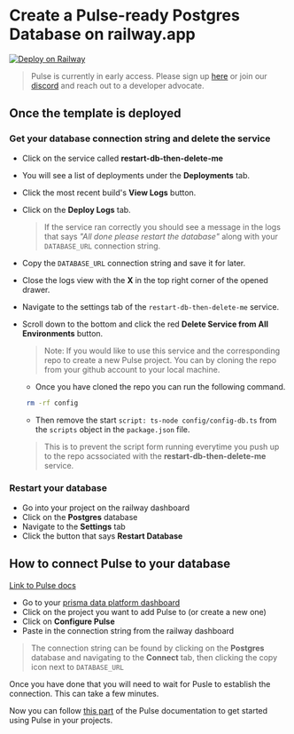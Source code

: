 # Create a Pulse-ready Postgres Database on railway.app

[![Deploy on Railway](https://railway.app/button.svg)](https://railway.app/template/THgEmX?referralCode=VQ09uv)

> Pulse is currently in early access. Please sign up [here](https://prisma.io/pulse) or join our [discord](https://pris.ly/discord) and reach out to a developer advocate.

## Once the template is deployed

### Get your database connection string and delete the service

-   Click on the service called **restart-db-then-delete-me**
-   You will see a list of deployments under the **Deployments** tab.
-   Click the most recent build's **View Logs** button.
-   Click on the **Deploy Logs** tab.
    > If the service ran correctly you should see a message in the logs that says _"All done please restart the database"_ along with your `DATABASE_URL` connection string.
-   Copy the `DATABASE_URL` connection string and save it for later.
-   Close the logs view with the **X** in the top right corner of the opened drawer.
-   Navigate to the settings tab of the `restart-db-then-delete-me` service.
-   Scroll down to the bottom and click the red **Delete Service from All Environments** button.

    > Note: If you would like to use this service and the corresponding repo to create a new Pulse project. You can by cloning the repo from your github account to your local machine.

    -   Once you have cloned the repo you can run the following command.

    ```bash
     rm -rf config
    ```

    -   Then remove the start `script: ts-node config/config-db.ts` from the `scripts` object in the `package.json` file.

    > This is to prevent the script form running everytime you push up to the repo acssociated with the **restart-db-then-delete-me** service.

### Restart your database

-   Go into your project on the railway dashboard
-   Click on the **Postgres** database
-   Navigate to the **Settings** tab
-   Click the button that says **Restart Database**

## How to connect Pulse to your database

[Link to Pulse docs](https://prismaio.notion.site/Pulse-documentation-137ca256325d4a22b80b54a89975f059?pvs=25#f241de6db85f42f5a6db7d27efbd73a1)

-   Go to your [prisma data platform dashboard](https://cloudprojects.prisma.io)
-   Click on the project you want to add Pulse to (or create a new one)
-   Click on **Configure Pulse**
-   Paste in the connection string from the railway dashboard

> The connection string can be found by clicking on the **Postgres** database and navigating to the **Connect** tab, then clicking the copy icon next to `DATABASE_URL`

Once you have done that you will need to wait for Pusle to establish the connection. This can take a few minutes.

Now you can follow [this part](https://prismaio.notion.site/Pulse-documentation-137ca256325d4a22b80b54a89975f059#e8420b42cfd24b94aa6848a2c4993855) of the Pulse documentation to get started using Pulse in your projects.
